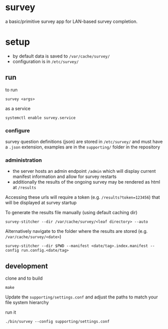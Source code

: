 survey
===

a basic/primitive survey app for LAN-based survey completion.

# setup

* by default data is saved to `/var/cache/survey/`
* configuration is in `/etc/survey/`

## run

to run
```
survey <args>
```

as a service
```
systemctl enable survey.service
```

### configure

survey question definitions (json) are stored in `/etc/survey/` and must have a `.json` extension, examples are in the `supporting/` folder in the repository

### administration

* the server hosts an admin endpoint `/admin` which will display current manifest information and allow for survey restarts
* additionally the results of the ongoing survey may be rendered as html at `/results`

Accessing these urls will require a token (e.g. `/results?token=123456`) that will be displayed at survey startup

To generate the results file manually (using default caching dir)
```
survey-stitcher --dir /var/cache/survey/<leaf directory> --auto
```

Alternatively navigate to the folder where the results are stored (e.g. `/var/cache/survey/<date>`)
```
survey-stitcher --dir $PWD --manifest <date/tag>.index.manifest --config run.config.<date/tag>
```

## development

clone and to build
```
make
```

Update the `supporting/settings.conf` and adjust the paths to match your file system hierarchy

run it
```
./bin/survey --config supporting/settings.conf
```
